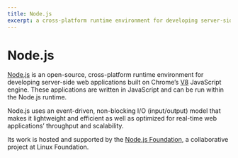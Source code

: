 ```yaml
---
title: Node.js
excerpt: a cross-platform runtime environment for developing server-side applications built on V8 engine
---
```


# Node.js

[Node.js](https://nodejs.org/en/) is an open-source, cross-platform runtime environment for developing server-side web applications built on Chrome’s [V8](/_glossary/V8.md) JavaScript engine. These applications are written in JavaScript and can be run within the Node.js runtime.

Node.js uses an event-driven, non-blocking I/O (input/output) model that makes it lightweight and efficient as well as optimized for real-time web applications’ throughput and scalability.

Its work is hosted and supported by the [Node.js Foundation](https://nodejs.org/en/foundation/), a collaborative project at Linux Foundation.
